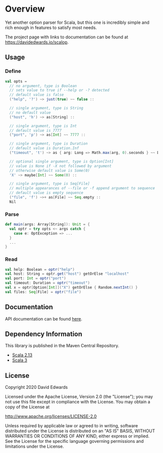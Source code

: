 # Overview

Yet another option parser for Scala, but this one is incredibly simple and rich enough in features to satisfy most needs.

The project page with links to documentation can be found at <https://davidedwards.io/scalop>.

## Usage

### Define

```scala
val opts =
  // no argument, type is Boolean
  // sets value to true if --help or -? detected
  // default value is false
  ("help", '?') ~> just(true) ~~ false ::

  // single argument, type is String
  // no default value
  ("host", 'h') ~> as[String] ::

  // single argument, type is Int
  // default value is 7777
  ("port", 'p') ~> as[Int] ~~ 7777 ::

  // single argument, type is Duration
  // default value is Duration.Inf
  ("timeout", 't') ~> as { arg: Long => Math.max(arg, 0).seconds } ~~ Duration.Inf ::

  // optional single argument, type is Option[Int]
  // value is None if -X not followed by argument
  // otherwise default value is Some(0)
  'X' ~> maybe[Int] ~~ Some(0) ::

  // single argument, type is Seq[File]
  // multiple appearances of --file or -f append argument to sequence
  // default value is empty sequence
  ("file", 'f') ~>+ as[File] ~~ Seq.empty ::
  Nil
```

### Parse

```scala
def main(args: Array[String]): Unit = {
  val optr = try opts <~ args catch {
    case e: OptException => ...
  }
  ...
}
```

### Read

```scala
val help: Boolean = optr("help")
val host: String = optr.get("host") getOrElse "localhost"
val port: Int = optr("port")
val timeout: Duration = optr("timeout")
val x = optr[Option[Int]]("X") getOrElse { Random.nextInt() }
val files: Seq[File] = optr("file")
```

## Documentation

API documentation can be found [here](https://davidedwards.io/scalop/api/2.3.1/com/loopfor/scalop/index.html).

## Dependency Information

This library is published in the Maven Central Repository.
* [Scala 2.13](https://search.maven.org/artifact/com.loopfor.scalop/scalop_2.13/2.3.1/jar)
* [Scala 3](https://search.maven.org/artifact/com.loopfor.scalop/scalop_3/2.3.1/jar)

## License

Copyright 2020 David Edwards

Licensed under the Apache License, Version 2.0 (the "License");
you may not use this file except in compliance with the License.
You may obtain a copy of the License at

<http://www.apache.org/licenses/LICENSE-2.0>

Unless required by applicable law or agreed to in writing, software
distributed under the License is distributed on an "AS IS" BASIS,
WITHOUT WARRANTIES OR CONDITIONS OF ANY KIND, either express or implied.
See the License for the specific language governing permissions and
limitations under the License.
